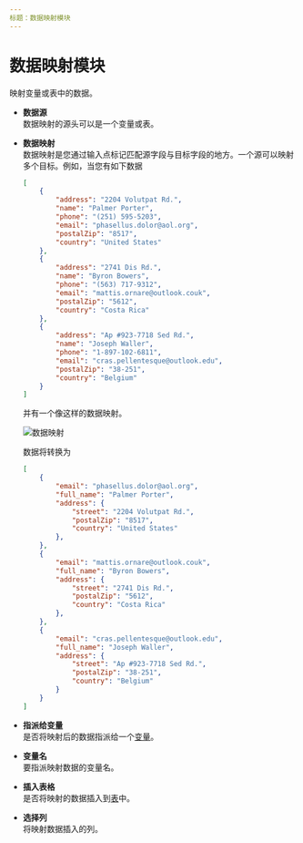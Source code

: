 ```yaml
---
标题：数据映射模块
---
```


# 数据映射模块

映射变量或表中的数据。

- **数据源** <br>
  数据映射的源头可以是一个变量或表。

- **数据映射** <br>
  数据映射是您通过输入点标记匹配源字段与目标字段的地方。一个源可以映射多个目标。例如，当您有如下数据
  ```json
  [
      {
          "address": "2204 Volutpat Rd.",
          "name": "Palmer Porter",
          "phone": "(251) 595-5203",
          "email": "phasellus.dolor@aol.org",
          "postalZip": "8517",
          "country": "United States"
      },
      {
          "address": "2741 Dis Rd.",
          "name": "Byron Bowers",
          "phone": "(563) 717-9312",
          "email": "mattis.ornare@outlook.couk",
          "postalZip": "5612",
          "country": "Costa Rica"
      },
      {
          "address": "Ap #923-7718 Sed Rd.",
          "name": "Joseph Waller",
          "phone": "1-897-102-6811",
          "email": "cras.pellentesque@outlook.edu",
          "postalZip": "38-251",
          "country": "Belgium"
      }
  ]
  ```
  并有一个像这样的数据映射。

  ![数据映射](https://res.cloudinary.com/chat-story/image/upload/v1657086347/automa/Screenshot_2022-07-06_134530_pyuvbm.png)

  数据将转换为
  ```json
  [
      {
          "email": "phasellus.dolor@aol.org",
          "full_name": "Palmer Porter",
          "address": {
              "street": "2204 Volutpat Rd.",
              "postalZip": "8517",
              "country": "United States"
          },
      },
      {
          "email": "mattis.ornare@outlook.couk",
          "full_name": "Byron Bowers",
          "address": {
              "street": "2741 Dis Rd.",
              "postalZip": "5612",
              "country": "Costa Rica"
          },
      },
      {
          "email": "cras.pellentesque@outlook.edu",
          "full_name": "Joseph Waller",
          "address": {
              "street": "Ap #923-7718 Sed Rd.",
              "postalZip": "38-251",
              "country": "Belgium"
          }
      }
  ]
  ```

- **指派给变量** <br>
  是否将映射后的数据指派给一个[变量](../workflow/variables.md)。

- **变量名** <br>
  要指派映射数据的变量名。

- **插入表格** <br>
  是否将映射的数据插入到[表](../workflow/table.md)中。

- **选择列** <br>
  将映射数据插入的列。